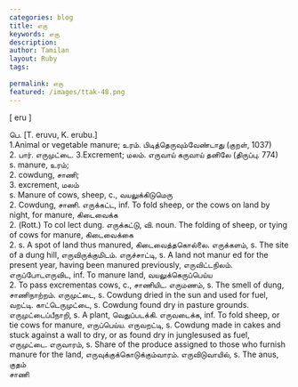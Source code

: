 ```yaml
---
categories: blog
title: எரு
keywords: எரு
description: 
author: Tamilan
layout: Ruby
tags: 
 
permalink: எரு
featured: /images/ttak-48.png
---
```

  
[ eru ]  
  
பெ. [T. eruvu, K. erubu.]  
1.Animal or vegetable manure; உரம். பிடித்தெருவும்வேண்டாது (குறள், 1037)  
2. பார். எருமுட்டை. 3.Excrement; மலம். எருவாய் கருவாய் தனிலே (திருப்பு. 774)  
s. manure, உரம்;  
2. cowdung, சாணி;  
3. excrement, மலம்  
s. Manure of cows, sheep, c., வயலுக்கிடுமெரு  
2. Cowdung, சாணி. எருக்கட்ட, inf. To fold sheep, or the cows on land by night, for manure, கிடைவைக்க  
2. (Rott.) To col lect dung. எருக்கட்டு, வி. noun. The folding of sheep, or tying of cows for manure, கிடைவைக்கை  
2. s. A spot of land thus manured, கிடைவைத்தகொல்லை. எருக்களம், s. The site of a dung hill, எருவிருக்குமிடம். எருச்சாட்டி, s. A land not manur ed for the present year, having been manured previously, எருவிட்டநிலம். எருப்போடஎருவிட, inf. To manure land, வயலுக்கெருப்பெய்ய  
2. To pass excrementas cows, c., சாணியிட. எருமணம், s. The smell of dung, சாணிநாற்றம். எருமுட்டை, s. Cowdung dried in the sun and used for fuel, வறட்டி. காட்டெருமுட்டை, s. Cowdung found dry in pasture grounds. எருமுட்டைப்பீநாறி, s. A plant, வெதுப்படக்கி. எருவடைக்க, inf. To fold sheep, or tie cows for manure, எருப்பெய்ய. எருவறட்டி, s. Cowdung made in cakes and stuck against a wall to dry, or as found dry in junglesused as fuel, எருமுட்டை. எருவாரம், s. Share of the produce assigned to those who furnish manure for the land, எருவுக்குக்கொடுக்கும்வாரம். எருவிடுவாயில், s. The anus, குதம்  
சாணி